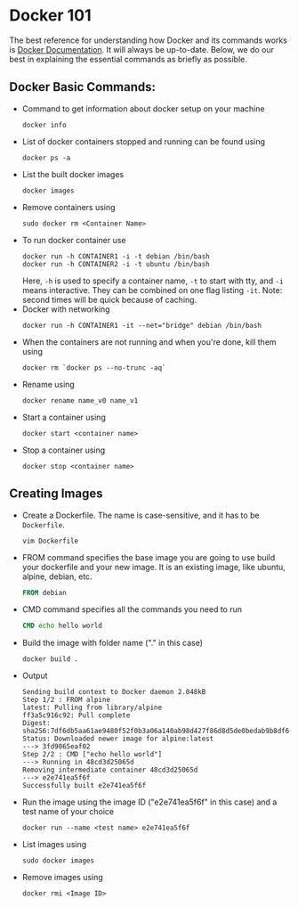 # Docker 101

The best reference for understanding how Docker and its commands works is
[Docker Documentation](https://docs.docker.com/engine/reference/builder/).
It will always be up-to-date. Below, we do our best in explaining the
essential commands as briefly as possible.

## Docker Basic Commands:

* Command to get information about docker setup on your machine
  ```shell
  docker info
  ```
* List of docker containers stopped and running can be found using
  ```shell
  docker ps -a
  ```
* List the built docker images
    ```shell
    docker images
    ```
* Remove containers using
  ```shell
  sudo docker rm <Container Name>
  ```
* To run docker container use
  ```shell
  docker run -h CONTAINER1 -i -t debian /bin/bash
  docker run -h CONTAINER2 -i -t ubuntu /bin/bash
  ```
  Here, `-h` is used to specify a container name,
  `-t` to start with tty, and `-i` means interactive.
  They can be combined on one flag listing `-it`.
  Note: second times will be quick because of caching.
* Docker with networking
  ```shell
  docker run -h CONTAINER1 -it --net="bridge" debian /bin/bash
  ```
* When the containers are not running and when you're done,
  kill them using
  ```shell
  docker rm `docker ps --no-trunc -aq`
  ```
* Rename using
  ```shell
  docker rename name_v0 name_v1
  ```
* Start a container using
  ```shell
  docker start <container name>
  ```
* Stop a container using
  ```shell
  docker stop <container name>
  ```

## Creating Images

* Create a Dockerfile. The name is case-sensitive, and it has to be
  `Dockerfile`.

  ```shell
  vim Dockerfile
  ```
* FROM command specifies the base image you are going to use build
  your dockerfile and your new image. It is an existing image,
  like ubuntu, alpine, debian, etc.
  ```dockerfile
  FROM debian
  ```
* CMD command specifies all the commands you need to run
  ```dockerfile
  CMD echo hello world
  ```
* Build the image with folder name ("." in this case)
  ```shell
  docker build .
  ```
* Output
  ```shell
  Sending build context to Docker daemon 2.048kB  
  Step 1/2 : FROM alpine  
  latest: Pulling from library/alpine  
  ff3a5c916c92: Pull complete  
  Digest: sha256:7df6db5aa61ae9480f52f0b3a06a140ab98d427f86d8d5de0bedab9b8df6b1c0  
  Status: Downloaded newer image for alpine:latest  
  ---> 3fd9065eaf02  
  Step 2/2 : CMD ["echo hello world"]  
  ---> Running in 48cd3d25065d  
  Removing intermediate container 48cd3d25065d  
  ---> e2e741ea5f6f  
  Successfully built e2e741ea5f6f  
  ```
* Run the image using the image ID ("e2e741ea5f6f" in this case)
  and a test name of your choice
  ```shell
  docker run --name <test name> e2e741ea5f6f
  ```
* List images using
  ```shell
  sudo docker images
  ```
* Remove images using
  ```shell
  docker rmi <Image ID>
  ```